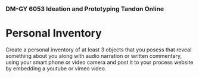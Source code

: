 ### DM-GY 6053 Ideation and Prototyping Tandon Online

# Personal Inventory

Create a personal inventory of at least 3 objects that you posess that reveal something about you along with audio narration or written commentary, using your smart phone or video camera and post it to your process website by embedding a youtube or vimeo video.